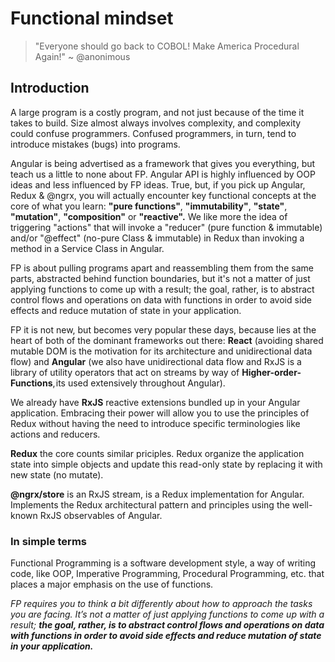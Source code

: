 # Functional mindset

> "Everyone should go back to COBOL! Make America Procedural Again!"
~ @anonimous

## Introduction

<p>A large program is a costly program, and not just because of the time it takes to build. Size almost always involves complexity, and complexity could confuse programmers. Confused programmers, in turn, tend to introduce mistakes (bugs) into programs.

Angular is being advertised as a framework that gives you everything, but teach us a little to none about FP. 
Angular API is highly influenced by OOP ideas and less influenced by FP ideas. True, but, if you pick up Angular, Redux & @ngrx, you will actually encounter key functional concepts at the core of what you learn: **"pure functions"**, **"immutability"**, **"state"**, **"mutation"**, **"composition"** or **"reactive".** We like more the idea of triggering "actions" that will invoke a 
"reducer" (pure function & immutable) and/or "@effect" (no-pure Class & immutable) in Redux than invoking a method in a Service Class in Angular.

FP is about pulling programs apart and reassembling them from the same parts, abstracted behind function boundaries, 
but it's not a matter of just applying functions to come up with a result; the goal, rather, is to abstract control flows and
operations on data with functions in order to avoid side effects and reduce mutation of state in your application.

FP it is not new, but becomes very popular these days, because lies at the heart of both of the dominant frameworks out there: **React** (avoiding shared mutable DOM is the motivation for its architecture and unidirectional data flow) and **Angular** (we also have unidirectional data flow and RxJS is a library of utility operators that act on streams by way of **Higher-order-Functions**, its used extensively throughout Angular). 

We already have **RxJS** reactive extensions bundled up in your Angular application. Embracing their power will allow you to use the principles of Redux without having the need to introduce specific terminologies like actions and reducers.

**Redux** the core counts similar priciples. Redux organize the application state into simple objects and update this read-only state by replacing it with new state (no mutate). 

**@ngrx/store** is an RxJS stream, is a Redux implementation for Angular. Implements the Redux architectural pattern and principles using the well-known RxJS observables of Angular.


### In simple terms

Functional Programming is a software development style, a way of writing code, like OOP, Imperative Programming,  Procedural Programming, etc. that places a major emphasis on the use of functions. 

_FP requires you to think a bit differently about how to approach the tasks you are facing. It’s not a matter of just applying functions to come up with a result; **the goal, rather, is to abstract control flows and operations on data with functions in order to avoid side effects and reduce mutation of state in your application.**_</p>

  
